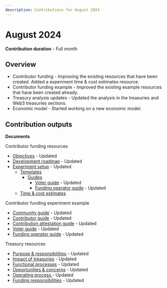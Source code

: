 ```yaml
---
description: Contributions for August 2024
---
```


# August 2024

**Contribution duration** - Full month



## Overview

* Contributor funding - Improving the existing resources that have been created. Added a experiment time & cost estimates resource.
* Contributor funding example - Improved the existing example resources that have been created already.
* Treasury analysis updates - Updated the analysis in the treasuries and Web3 treasuries sections.&#x20;
* Economic model - Started working on a new economic model.



## Contribution outputs



**Documents**

Contributor funding resources

* [Objectives](https://funding.contributors.org/contributor-funding-experiment/objectives) - Updated
* [Development roadmap](https://funding.contributors.org/contributor-funding-experiment/development-roadmap) - Updated
* [Experiment setup](https://funding.contributors.org/contributor-funding-experiment/experiment-setup) - Updated
  * [Templates](https://funding.contributors.org/contributor-funding-experiment/experiment-setup/templates)
    * [Guides](https://funding.contributors.org/contributor-funding-experiment/experiment-setup/templates/guides)
      * [Voter guide](https://funding.contributors.org/contributor-funding-experiment/experiment-setup/templates/guides/voter-guide) - Updated
      * [Funding operator guide](https://funding.contributors.org/contributor-funding-experiment/experiment-setup/templates/guides/funding-operator-guide) - Updated
  * [Time & cost estimates](https://funding.contributors.org/contributor-funding-experiment/experiment-setup/time-and-cost-estimates)

Contributor funding experiment example

* [Community guide](https://example.contributors.org/contributor-funding-guides/community-guide) - Updated
* [Contributor guide](https://example.contributors.org/contributor-funding-guides/contributor-guide) - Updated
* [Contribution attestation guide](https://example.contributors.org/contributor-funding-guides/contribution-attestation-guide) - Updated
* [Voter guide](https://example.contributors.org/contributor-funding-guides/voter-guide) - Updated
* [Funding operator guide](https://example.contributors.org/contributor-funding-guides/funding-operator-guide) - Updated

Treasury resources

* [Purpose & responsibilities](https://docs.treasuries.io/treasuries/purpose-and-responsibilities) - Updated
* [Impact of treasuries](https://docs.treasuries.io/treasuries/impact-of-treasuries) - Updated
* [Functional processes](https://docs.treasuries.io/treasuries/functional-processes) - Updated
* [Opportunities & concerns](https://docs.treasuries.io/web3-treasuries/opportunities-and-concerns) - Updated
* [Operating process ](https://docs.treasuries.io/web3-treasuries/operating-process)- Updated
* [Funding responsibilities](https://docs.treasuries.io/web3-treasuries/funding-responsibilities) - Updated
